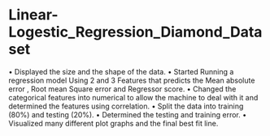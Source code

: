 # Linear-Logestic_Regression_Diamond_Dataset
• Displayed the size and the shape of the data.
• Started Running a regression model Using 2 and 3 Features that 
predicts the Mean absolute error , Root mean Square error and 
Regressor score.
• Changed the categorical features into numerical to allow the machine 
to deal with it and determined the features using correlation. • Split the data into training (80%) and testing (20%).
• Determined the testing and training error.
• Visualized many different plot graphs and the final best fit line.
